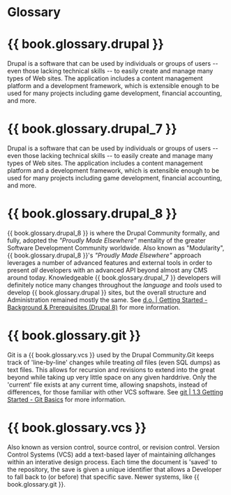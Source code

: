 # Glossary

# {{ book.glossary.drupal }}
Drupal is a software that can be used by individuals or groups of users -- even those lacking technical skills -- to easily create and manage many types of Web sites. The application includes a content management platform and a development framework, which is extensible enough to be used for many projects including game development, financial accounting, and more.

# {{ book.glossary.drupal_7 }}
Drupal is a software that can be used by individuals or groups of users -- even those lacking technical skills -- to easily create and manage many types of Web sites. The application includes a content management platform and a development framework, which is extensible enough to be used for many projects including game development, financial accounting, and more.

# {{ book.glossary.drupal_8 }}
{{ book.glossary.drupal_8 }} is where the Drupal Community formally, and fully, adopted the *"Proudly Made Elsewhere"* mentality of the greater Software Development Community worldwide. Also known as "Modularity", {{ book.glossary.drupal_8 }}'s *"Proudly Made Elsewhere"* approach leverages a number of advanced features and external tools in order to present *all* developers with an advanced API beyond almost any CMS around today. Knowledgeable {{ book.glossary.drupal_7 }} developers will definitely notice many changes throughout the *language* and *tools* used to develop {{ book.glossary.drupal }} sites, but the overall structure and Administration remained mostly the same. See [d.o. | Getting Started - Background & Prerequisites (Drupal 8)](https://www.drupal.org/node/2182165 "d.o. | Getting Started - Background & Prerequisites (Drupal 8)") for more information.

# {{ book.glossary.git }}
Git is a {{ book.glossary.vcs }} used by the Drupal Community.Git keeps track of 'line-by-line' changes while treating *all* files (even SQL dumps) as text files. This allows for recursion and revisions to extend into the great beyond while taking up very little space on any given harddrive. Only the 'current' file exists at any current time, allowing snapshots, instead of differences, for those familiar with other VCS software. See [git | 1.3 Getting Started - Git Basics](https://git-scm.com/book/en/v2/Getting-Started-Git-Basics "git | 1.3 Getting Started - Git Basics") for more information.

# {{ book.glossary.vcs }}
Also known as version control, source control, or revision control. Version Control Systems (VCS) add a text-based layer of maintaining *all*changes within an interative design process. Each time the document is 'saved' to the repository, the save is given a unique identifier that allows a Developer to fall back to (or before) that specific save. Newer systems, like {{ book.glossary.git }}.

